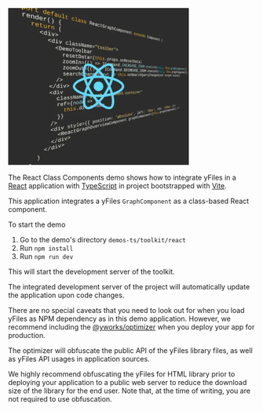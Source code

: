 <!--
 //////////////////////////////////////////////////////////////////////////////
 // @license
 // This file is part of yFiles for HTML.
 // Use is subject to license terms.
 //
 // Copyright (c) by yWorks GmbH, Vor dem Kreuzberg 28,
 // 72070 Tuebingen, Germany. All rights reserved.
 //
 //////////////////////////////////////////////////////////////////////////////
-->
<img src="../../../doc/demo-thumbnails/react-class-components.webp" alt="demo-thumbnail" height="320"/>

The React Class Components demo shows how to integrate yFiles in a [React](https://reactjs.org/) application with [TypeScript](https://www.typescriptlang.org/) in project bootstrapped with [Vite](https://vitejs.dev/).

This application integrates a yFiles `GraphComponent` as a class-based React component.

To start the demo

1.  Go to the demo's directory `demos-ts/toolkit/react`
2.  Run `npm install`
3.  Run `npm run dev`

This will start the development server of the toolkit.

The integrated development server of the project will automatically update the application upon code changes.

There are no special caveats that you need to look out for when you load yFiles as NPM dependency as in this demo application. However, we recommend including the [@yworks/optimizer](https://www.npmjs.com/package/@yworks/optimizer) when you deploy your app for production.

The optimizer will obfuscate the public API of the yFiles library files, as well as yFiles API usages in application sources.

We highly recommend obfuscating the yFiles for HTML library prior to deploying your application to a public web server to reduce the download size of the library for the end user. Note that, at the time of writing, you are not required to use obfuscation.
